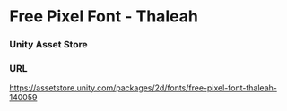 # Free Pixel Font - Thaleah

### Unity Asset Store

### URL

https://assetstore.unity.com/packages/2d/fonts/free-pixel-font-thaleah-140059
